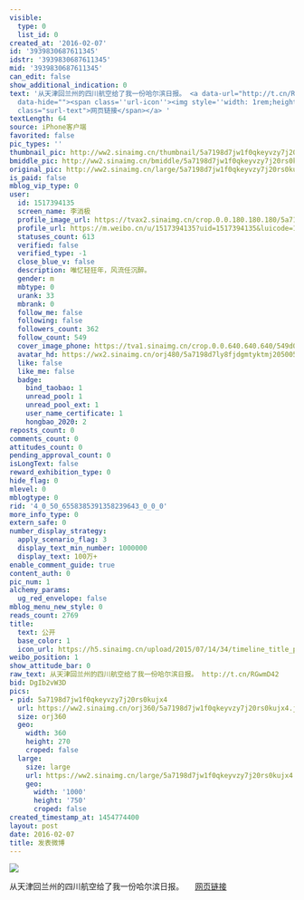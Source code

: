 ```yaml
---
visible:
  type: 0
  list_id: 0
created_at: '2016-02-07'
id: '3939830687611345'
idstr: '3939830687611345'
mid: '3939830687611345'
can_edit: false
show_additional_indication: 0
text: '从天津回兰州的四川航空给了我一份哈尔滨日报。 <a data-url="http://t.cn/RGwmD42" href="http://weibo.com/p/100101117.3658525122_39.1296274492?luicode=10000011&lfid=2304131517394135_-_WEIBO_SECOND_PROFILE_WEIBO"
  data-hide=""><span class=''url-icon''><img style=''width: 1rem;height: 1rem'' src=''//h5.sinaimg.cn/upload/2015/09/25/3/timeline_card_small_web_default.png''></span><span
  class="surl-text">网页链接</span></a> '
textLength: 64
source: iPhone客户端
favorited: false
pic_types: ''
thumbnail_pic: http://ww2.sinaimg.cn/thumbnail/5a7198d7jw1f0qkeyvzy7j20rs0kujx4.jpg
bmiddle_pic: http://ww2.sinaimg.cn/bmiddle/5a7198d7jw1f0qkeyvzy7j20rs0kujx4.jpg
original_pic: http://ww2.sinaimg.cn/large/5a7198d7jw1f0qkeyvzy7j20rs0kujx4.jpg
is_paid: false
mblog_vip_type: 0
user:
  id: 1517394135
  screen_name: 李消极
  profile_image_url: https://tvax2.sinaimg.cn/crop.0.0.180.180.180/5a7198d7ly8fjdgmtyktmj20500500so.jpg?KID=imgbed,tva&Expires=1606399502&ssig=zHsrBiYTAN
  profile_url: https://m.weibo.cn/u/1517394135?uid=1517394135&luicode=10000011&lfid=2304131517394135_-_WEIBO_SECOND_PROFILE_WEIBO
  statuses_count: 613
  verified: false
  verified_type: -1
  close_blue_v: false
  description: 唯忆轻狂年，风流任沉醉。
  gender: m
  mbtype: 0
  urank: 33
  mbrank: 0
  follow_me: false
  following: false
  followers_count: 362
  follow_count: 549
  cover_image_phone: https://tva1.sinaimg.cn/crop.0.0.640.640.640/549d0121tw1egm1kjly3jj20hs0hsq4f.jpg
  avatar_hd: https://wx2.sinaimg.cn/orj480/5a7198d7ly8fjdgmtyktmj20500500so.jpg
  like: false
  like_me: false
  badge:
    bind_taobao: 1
    unread_pool: 1
    unread_pool_ext: 1
    user_name_certificate: 1
    hongbao_2020: 2
reposts_count: 0
comments_count: 0
attitudes_count: 0
pending_approval_count: 0
isLongText: false
reward_exhibition_type: 0
hide_flag: 0
mlevel: 0
mblogtype: 0
rid: '4_0_50_6558385391358239643_0_0_0'
more_info_type: 0
extern_safe: 0
number_display_strategy:
  apply_scenario_flag: 3
  display_text_min_number: 1000000
  display_text: 100万+
enable_comment_guide: true
content_auth: 0
pic_num: 1
alchemy_params:
  ug_red_envelope: false
mblog_menu_new_style: 0
reads_count: 2769
title:
  text: 公开
  base_color: 1
  icon_url: https://h5.sinaimg.cn/upload/2015/07/14/34/timeline_title_public_default.png
weibo_position: 1
show_attitude_bar: 0
raw_text: 从天津回兰州的四川航空给了我一份哈尔滨日报。 http://t.cn/RGwmD42 ​​​
bid: DgIb2vW3D
pics:
- pid: 5a7198d7jw1f0qkeyvzy7j20rs0kujx4
  url: https://ww2.sinaimg.cn/orj360/5a7198d7jw1f0qkeyvzy7j20rs0kujx4.jpg
  size: orj360
  geo:
    width: 360
    height: 270
    croped: false
  large:
    size: large
    url: https://ww2.sinaimg.cn/large/5a7198d7jw1f0qkeyvzy7j20rs0kujx4.jpg
    geo:
      width: '1000'
      height: '750'
      croped: false
created_timestamp_at: 1454774400
layout: post
date: 2016-02-07
title: 发表微博
---
```


![](http://ww2.sinaimg.cn/large/5a7198d7jw1f0qkeyvzy7j20rs0kujx4.jpg)

从天津回兰州的四川航空给了我一份哈尔滨日报。 <a data-url="http://t.cn/RGwmD42" href="http://weibo.com/p/100101117.3658525122_39.1296274492?luicode=10000011&lfid=2304131517394135_-_WEIBO_SECOND_PROFILE_WEIBO" data-hide=""><span class='url-icon'><img style='width: 1rem;height: 1rem' src='//h5.sinaimg.cn/upload/2015/09/25/3/timeline_card_small_web_default.png'></span><span class="surl-text">网页链接</span></a> 

